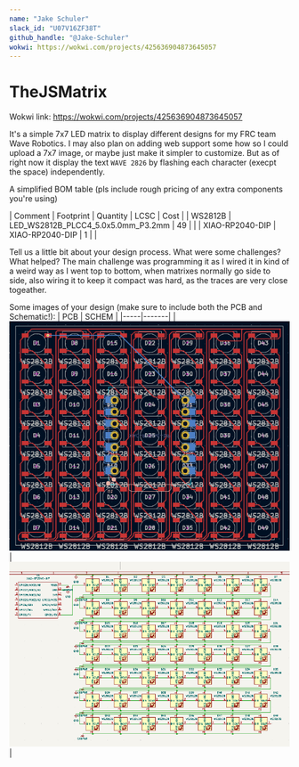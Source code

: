 ```yaml
---
name: "Jake Schuler"
slack_id: "U07V16ZF38T"
github_handle: "@Jake-Schuler"
wokwi: https://wokwi.com/projects/425636904873645057
---
```


# TheJSMatrix

Wokwi link: https://wokwi.com/projects/425636904873645057

<!-- Uncomment the line below if you need a soldering iron -->
<!-- ⚠️ I would like to [reason for iron], so I would need a soldering iron. -->

It's a simple 7x7 LED matrix to display different designs for my FRC team Wave Robotics. I may also plan on adding web support some how so I could upload a 7x7 image, or maybe just make it simpler to customize. But as of right now it display the text `WAVE 2826` by flashing each character (execpt the space) independently.

A simplified BOM table
(pls include rough pricing of any extra components you're using)

<!-- Example: -->

| Comment           | Footprint                                      | Quantity | LCSC     | Cost   |
| WS2812B           | LED_WS2812B_PLCC4_5.0x5.0mm_P3.2mm             | 49       |          |
| XIAO-RP2040-DIP   | XIAO-RP2040-DIP                                | 1        |          |

Tell us a little bit about your design process. What were some challenges? What helped?
The main challenge was programming it as I wired it in kind of a weird way as I went top to bottom, when matrixes normally go side to side, also wiring it to keep it compact was hard, as the traces are very close togeather.

Some images of your design (make sure to include both the PCB and Schematic!):
| PCB | SCHEM |
|-----|-------|
|![](PCB.png)|![](schem.png)|
